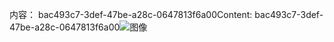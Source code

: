 <span data-ttu-id="a47d0-101">内容： bac493c7-3def-47be-a28c-0647813f6a00</span><span class="sxs-lookup"><span data-stu-id="a47d0-101">Content: bac493c7-3def-47be-a28c-0647813f6a00</span></span>![图像](fe09efa8-ff59-4299-b5b1-3fa09e88f669.png)
